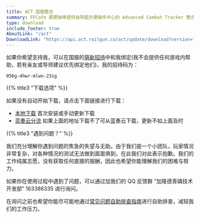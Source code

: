 ```yaml
---
title: ACT 国服整合
summary: FFCafe 肥肥咖啡提供自带超方便插件中心的 Advanced Combat Tracker 整合版的下载。
type: download
include_footer: true
AboutLink: "/act"
DownloadLink: "https://api.act.railgun.co/act/update/download?version=latest"
---
```


<div class="notification is-info">
如果你希望支持我，可以在国服的<a href="http://act.ff.sdo.com/20190315Zhaodai/index.html#/index" target="_blank" rel="noopener noreferrer">萌新招待</a>中和我绑定(我不会提供任何游戏内帮助，若有亲友或导师建议优先绑定他们)，我的招待码为：
<p><code>056g-4hwr-mlwn-23ig</code></p>
</div>

<a name="download"></a>

{{% title3 "下载选项" %}}

如果没有自动开始下载，请点击下面链接进行下载：

* [本地下载](https://api.act.railgun.co/act/update/download?version=latest) 首次安装或手动更新下载
* [蓝奏云分流](https://www.lanzous.com/i9qvofa) 如果上面的地址下载不了可从蓝奏云下载，更新不如上面及时
<!--* [傻瓜整合版]() 自带流行插件，解压即可用，如果无法启动请下载上面的安装版-->

{{% title3 "遇到问题？" %}}

我们充分理解你遇到问题的焦急的失望与无助。由于我们是一个小团队，玩家情况非常复杂，对各种情况的测试无法做到面面俱到，在此我们对此表示抱歉。我们的工作纯属志愿，没有获取任何直接的报酬，因此也希望你能理解我们的困难与努力。

如果你在使用过程中遇到了问题，可以通过加我们的 QQ 反馈群 “加隆德青磷技术开发部” 163386335 进行询问。

在询问之前也希望你能尽可能地通过[常见问题自助排查指南](https://www.yuque.com/ffcafe/act)进行自助排查，减轻我们的工作压力。
